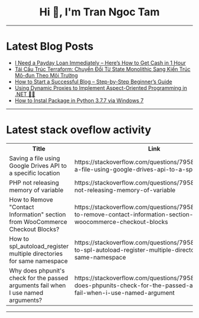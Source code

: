 <h1 align="center">Hi 👋, I'm Tran Ngoc Tam</h1>

---

# Latest Blog Posts 
<!-- BLOG-POST-LIST:START -->
- [I Need a Payday Loan Immediately – Here’s How to Get Cash in 1 Hour](https://dev.to/__b9e6063cf/i-need-a-payday-loan-immediately-heres-how-to-get-cash-in-1-hour-556m)
- [Tái Cấu Trúc Terraform: Chuyển Đổi Từ State Monolithic Sang Kiến Trúc Mô-đun Theo Môi Trường](https://dev.to/hoangquochung1110/tai-cau-truc-terraform-chuyen-doi-tu-state-monolithic-sang-kien-truc-mo-dun-theo-moi-truong-4354)
- [How to Start a Successful Blog – Step-by-Step Beginner’s Guide](https://dev.to/blogzeros/how-to-start-a-successful-blog-step-by-step-beginners-guide-4bai)
- [Using Dynamic Proxies to Implement Aspect-Oriented Programming in .NET 🧩✨](https://dev.to/mostsbgh/using-dynamic-proxies-to-implement-aspect-oriented-programming-in-net-4jaa)
- [How to Instal Package in Python 3.7.7 via Windows 7](https://dev.to/oiiamyid/how-to-instal-package-in-python-377-via-windows-7-104p)
<!-- BLOG-POST-LIST:END -->

---

# Latest stack oveflow activity
<table>
  <tr><th>Title</th><th>Link</th></tr>
  <!-- STACKOVERFLOW:START --><tr><td>Saving a file using Google Drives API to a specific location</td><td>https://stackoverflow.com/questions/79582944/saving-a-file-using-google-drives-api-to-a-specific-location</td></tr><tr><td>PHP not releasing memory of variable</td><td>https://stackoverflow.com/questions/79582537/php-not-releasing-memory-of-variable</td></tr><tr><td>How to Remove &quot;Contact Information&quot; section from WooCommerce Checkout Blocks?</td><td>https://stackoverflow.com/questions/79582139/how-to-remove-contact-information-section-from-woocommerce-checkout-blocks</td></tr><tr><td>How to spl_autoload_register multiple directories for same namespace</td><td>https://stackoverflow.com/questions/79582041/how-to-spl-autoload-register-multiple-directories-for-same-namespace</td></tr><tr><td>Why does phpunit&#39;s check for the passed arguments fail when I use named arguments?</td><td>https://stackoverflow.com/questions/79581836/why-does-phpunits-check-for-the-passed-arguments-fail-when-i-use-named-argument</td></tr><!-- STACKOVERFLOW:END -->
</table>

---


